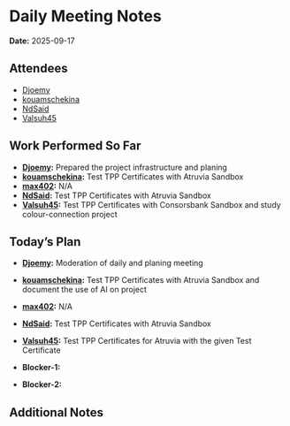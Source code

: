 # Daily Meeting Notes

**Date:** 2025-09-17

## Attendees
- [Djoemy](https://github.com/Djoemy)
- [kouamschekina](https://github.com/kouamschekina)
- [NdSaid](https://github.com/NdSaid)
- [Valsuh45](https://github.com/Valsuh45)

## Work Performed So Far
- **[Djoemy](https://github.com/Djoemy):** Prepared the project infrastructure and planing
- **[kouamschekina](https://github.com/kouamschekina):** Test TPP Certificates with Atruvia Sandbox
- **[max402](https://github.com/max402):** N/A
- **[NdSaid](https://github.com/NdSaid):** Test TPP Certificates with Atruvia Sandbox 
- **[Valsuh45](https://github.com/Valsuh45):** Test TPP Certificates with Consorsbank Sandbox and study colour-connection project

## Today’s Plan
- **[Djoemy](https://github.com/Djoemy):** Moderation of daily and planing meeting
- **[kouamschekina](https://github.com/kouamschekina):** Test TPP Certificates with Atruvia Sandbox and document the use of AI on project
- **[max402](https://github.com/max402):** N/A
- **[NdSaid](https://github.com/NdSaid):** Test TPP Certificates with Atruvia Sandbox
- **[Valsuh45](https://github.com/Valsuh45):** Test TPP Certificates for Atruvia with the given Test Certificate

- **Blocker-1:** 

- **Blocker-2:** 

## Additional Notes

